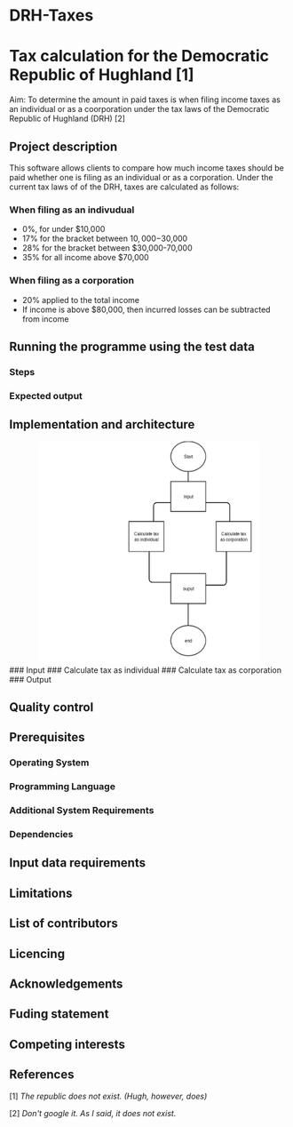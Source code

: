 # DRH-Taxes
# Tax calculation for the Democratic Republic of Hughland [1]

Aim: To determine the amount in paid taxes is when filing income taxes as an individual or as a coorporation under the tax laws of the Democratic Republic of Hughland (DRH) [2]

## Project description
This software allows clients to compare how much income taxes should be paid whether one is filing as an individual or as a corporation. 
Under the current tax laws of of the DRH, taxes are calculated as follows:

### When filing as an indivudual
- 0%, for under $10,000
- 17% for the bracket between $10,000-$30,000
- 28% for the bracket between $30,000-70,000
- 35% for all income above $70,000

### When filing as a corporation
- 20% applied to the total income
- If income is above $80,000, then incurred losses can be subtracted from income

## Running the programme using the test data
### Steps
### Expected output

## Implementation and architecture

<center><img src=images/DRH-taxes-top-level-flowchart.png width=400 height=400 /></center>
### Input
### Calculate tax as individual
### Calculate tax as corporation
### Output

## Quality control

## Prerequisites

### Operating System

### Programming Language

### Additional System Requirements

### Dependencies

## Input data requirements

## Limitations

## List of contributors

## Licencing

## Acknowledgements

## Fuding statement

## Competing interests

## References






[1] *The republic does not exist. (Hugh, however, does)*

[2] *Don't google it. As I said, it does not exist.*
